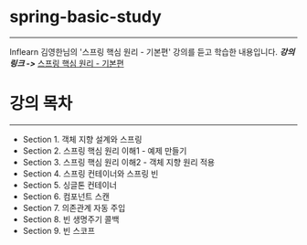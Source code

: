 # spring-basic-study
---

Inflearn 김영한님의 '스프링 핵심 원리 - 기본편'  강의를 듣고 학습한 내용입니다.
***강의링크 ->*** [스프링 핵심 원리 - 기본편](https://www.inflearn.com/course/%EC%8A%A4%ED%94%84%EB%A7%81-%ED%95%B5%EC%8B%AC-%EC%9B%90%EB%A6%AC-%EA%B8%B0%EB%B3%B8%ED%8E%B8/dashboard)


# 강의 목차
---
   
- Section 1. 객체 지향 설계와 스프링
- Section 2. 스프링 핵심 원리 이해1 - 예제 만들기
- Section 3. 스프링 핵심 원리 이해2 - 객체 지향 원리 적용
- Section 4. 스프링 컨테이너와 스프링 빈
- Section 5. 싱글톤 컨테이너
- Section 6. 컴포넌트 스캔
- Section 7. 의존관계 자동 주입
- Section 8. 빈 생명주기 콜백
- Section 9. 빈 스코프
